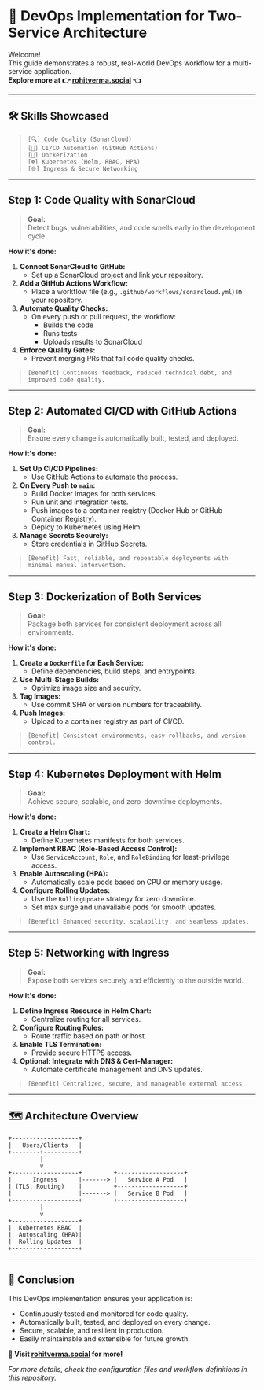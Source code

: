 # 🚀 DevOps Implementation for Two-Service Architecture

Welcome!  
This guide demonstrates a robust, real-world DevOps workflow for a multi-service application.  
**Explore more at 👉 [rohitverma.social](https://rohitverma.social) 👈**

---

## 🛠️ Skills Showcased

> ```
> [🔍] Code Quality (SonarCloud)
> [🔄] CI/CD Automation (GitHub Actions)
> [🐳] Dockerization
> [☸️] Kubernetes (Helm, RBAC, HPA)
> [🌐] Ingress & Secure Networking
> ```

---

## Step 1: Code Quality with SonarCloud

> **Goal:**  
> Detect bugs, vulnerabilities, and code smells early in the development cycle.

**How it's done:**
1. **Connect SonarCloud to GitHub:**  
   - Set up a SonarCloud project and link your repository.
2. **Add a GitHub Actions Workflow:**  
   - Place a workflow file (e.g., `.github/workflows/sonarcloud.yml`) in your repository.
3. **Automate Quality Checks:**  
   - On every push or pull request, the workflow:
     - Builds the code
     - Runs tests
     - Uploads results to SonarCloud
4. **Enforce Quality Gates:**  
   - Prevent merging PRs that fail code quality checks.

> ```
> [Benefit] Continuous feedback, reduced technical debt, and improved code quality.
> ```

---

## Step 2: Automated CI/CD with GitHub Actions

> **Goal:**  
> Ensure every change is automatically built, tested, and deployed.

**How it's done:**
1. **Set Up CI/CD Pipelines:**  
   - Use GitHub Actions to automate the process.
2. **On Every Push to `main`:**
   - Build Docker images for both services.
   - Run unit and integration tests.
   - Push images to a container registry (Docker Hub or GitHub Container Registry).
   - Deploy to Kubernetes using Helm.
3. **Manage Secrets Securely:**  
   - Store credentials in GitHub Secrets.

> ```
> [Benefit] Fast, reliable, and repeatable deployments with minimal manual intervention.
> ```

---

## Step 3: Dockerization of Both Services

> **Goal:**  
> Package both services for consistent deployment across all environments.

**How it's done:**
1. **Create a `Dockerfile` for Each Service:**  
   - Define dependencies, build steps, and entrypoints.
2. **Use Multi-Stage Builds:**  
   - Optimize image size and security.
3. **Tag Images:**  
   - Use commit SHA or version numbers for traceability.
4. **Push Images:**  
   - Upload to a container registry as part of CI/CD.

> ```
> [Benefit] Consistent environments, easy rollbacks, and version control.
> ```

---

## Step 4: Kubernetes Deployment with Helm

> **Goal:**  
> Achieve secure, scalable, and zero-downtime deployments.

**How it's done:**
1. **Create a Helm Chart:**  
   - Define Kubernetes manifests for both services.
2. **Implement RBAC (Role-Based Access Control):**  
   - Use `ServiceAccount`, `Role`, and `RoleBinding` for least-privilege access.
3. **Enable Autoscaling (HPA):**  
   - Automatically scale pods based on CPU or memory usage.
4. **Configure Rolling Updates:**  
   - Use the `RollingUpdate` strategy for zero downtime.
   - Set max surge and unavailable pods for smooth updates.

> ```
> [Benefit] Enhanced security, scalability, and seamless updates.
> ```

---

## Step 5: Networking with Ingress

> **Goal:**  
> Expose both services securely and efficiently to the outside world.

**How it's done:**
1. **Define Ingress Resource in Helm Chart:**  
   - Centralize routing for all services.
2. **Configure Routing Rules:**  
   - Route traffic based on path or host.
3. **Enable TLS Termination:**  
   - Provide secure HTTPS access.
4. **Optional: Integrate with DNS & Cert-Manager:**  
   - Automate certificate management and DNS updates.

> ```
> [Benefit] Centralized, secure, and manageable external access.
> ```

---

## 🗺️ Architecture Overview

```
+-------------------+
|   Users/Clients   |
+--------+----------+
         |
         v
+-------------------+         +-------------------+
|      Ingress      |-------> |   Service A Pod   |
| (TLS, Routing)    |         +-------------------+
|                   |-------> |   Service B Pod   |
+-------------------+         +-------------------+
         |
         v
+-------------------+
|  Kubernetes RBAC  |
|  Autoscaling (HPA)|
|  Rolling Updates  |
+-------------------+
```

---

## 🌟 Conclusion

This DevOps implementation ensures your application is:
- Continuously tested and monitored for code quality.
- Automatically built, tested, and deployed on every change.
- Secure, scalable, and resilient in production.
- Easily maintainable and extensible for future growth.

**🔗 Visit [rohitverma.social](https://rohitverma.social) for more!**

_For more details, check the configuration files and workflow definitions in this repository._
